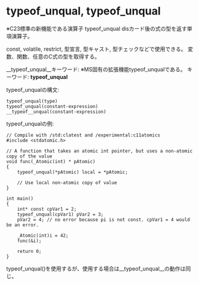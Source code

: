 # typeof_unqual, __typeof_unqual__
※C23標準の新機能である演算子
typeof_unqual disカード後の式の型を返す単項演算子。

const, volatile, restrict, 型宣言, 型キャスト, 型チェックなどで使用できる。
変数、関数、任意のC式の型を取得する。


__typeof_unqual__キーワード:
※MS固有の拡張機能typeof_unqualである。
キーワード: __typeof_unqual__


typeof_unqualの構文:
```lang:C
typeof_unqual(type)
typeof_unqual(constant-expression)
__typeof__unqual(constant-expression)
```

typeof_unqualの例:
```lang:C
// Compile with /std:clatest and /experimental:c11atomics
#include <stdatomic.h>

// A function that takes an atomic int pointer, but uses a non-atomic copy of the value
void func(_Atomic(int) * pAtomic)
{
    typeof_unqual(*pAtomic) local = *pAtomic;

    // Use local non-atomic copy of value
}

int main()
{
    int* const cpVar1 = 2;
    typeof_unqual(cpVar1) pVar2 = 3;
    pVar2 = 4; // no error because pi is not const. cpVar1 = 4 would be an error.

    _Atomic(int)i = 42;
    func(&i);

    return 0;
}
```
typeof_unqual()を使用するが、使用する場合は__typeof_unqual__の動作は同じ。
